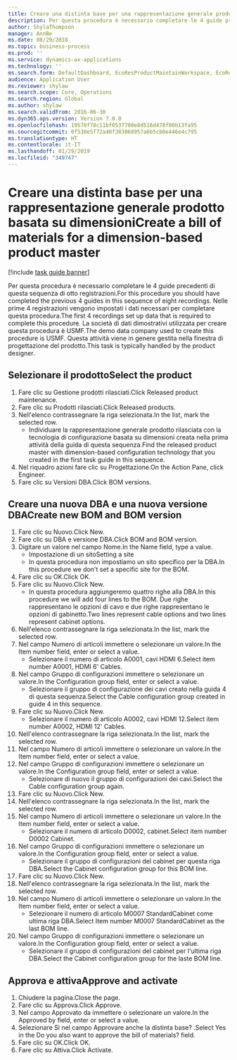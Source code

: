 ```yaml
---
title: Creare una distinta base per una rappresentazione generale prodotto basata su dimensioni
description: Per questa procedura è necessario completare le 4 guide precedenti di questa sequenza di otto registrazioni.
author: ShylaThompson
manager: AnnBe
ms.date: 08/29/2018
ms.topic: business-process
ms.prod: ''
ms.service: dynamics-ax-applications
ms.technology: ''
ms.search.form: DefaultDashboard, EcoResProductMaintainWorkspace, EcoResProductOpenCasesFormPart, EcoResProductDetailsExtended, BOMConsistOf, BOMTable, InventItemIdLookupSimple, HcmWorkerLookUp
audience: Application User
ms.reviewer: shylaw
ms.search.scope: Core, Operations
ms.search.region: Global
ms.author: shylaw
ms.search.validFrom: 2016-06-30
ms.dyn365.ops.version: Version 7.0.0
ms.openlocfilehash: 19578f78c11bf0537708e8d516d478f00b13fa95
ms.sourcegitcommit: 0f530e5f72a40f383868957a6b5cb0e446e4c795
ms.translationtype: HT
ms.contentlocale: it-IT
ms.lasthandoff: 01/29/2019
ms.locfileid: "349747"
---
```

# <a name="create-a-bill-of-materials-for-a-dimension-based-product-master"></a><span data-ttu-id="d1ff8-103">Creare una distinta base per una rappresentazione generale prodotto basata su dimensioni</span><span class="sxs-lookup"><span data-stu-id="d1ff8-103">Create a bill of materials for a dimension-based product master</span></span>

[!include [task guide banner](../../includes/task-guide-banner.md)]

<span data-ttu-id="d1ff8-104">Per questa procedura è necessario completare le 4 guide precedenti di questa sequenza di otto registrazioni.</span><span class="sxs-lookup"><span data-stu-id="d1ff8-104">For this procedure you should have completed the previous 4 guides in this sequence of eight recordings.</span></span> <span data-ttu-id="d1ff8-105">Nelle prime 4 registrazioni vengono impostati i dati necessari per completare questa procedura.</span><span class="sxs-lookup"><span data-stu-id="d1ff8-105">The first 4 recordings set up data that is required to complete this procedure.</span></span> <span data-ttu-id="d1ff8-106">La società di dati dimostrativi utilizzata per creare questa procedura è USMF.</span><span class="sxs-lookup"><span data-stu-id="d1ff8-106">The demo data company used to create this procedure is USMF.</span></span> <span data-ttu-id="d1ff8-107">Questa attività viene in genere gestita nella finestra di progettazione del prodotto.</span><span class="sxs-lookup"><span data-stu-id="d1ff8-107">This task is typically handled by the product designer.</span></span>


## <a name="select-the-product"></a><span data-ttu-id="d1ff8-108">Selezionare il prodotto</span><span class="sxs-lookup"><span data-stu-id="d1ff8-108">Select the product</span></span>
1. <span data-ttu-id="d1ff8-109">Fare clic su Gestione prodotti rilasciati.</span><span class="sxs-lookup"><span data-stu-id="d1ff8-109">Click Released product maintenance.</span></span>
2. <span data-ttu-id="d1ff8-110">Fare clic su Prodotti rilasciati.</span><span class="sxs-lookup"><span data-stu-id="d1ff8-110">Click Released products.</span></span>
3. <span data-ttu-id="d1ff8-111">Nell'elenco contrassegnare la riga selezionata.</span><span class="sxs-lookup"><span data-stu-id="d1ff8-111">In the list, mark the selected row.</span></span>
    * <span data-ttu-id="d1ff8-112">Individuare la rappresentazione generale prodotto rilasciata con la tecnologia di configurazione basata su dimensioni creata nella prima attività della guida di questa sequenza.</span><span class="sxs-lookup"><span data-stu-id="d1ff8-112">Find the released product master with dimension-based configuration technology that you created in the first task guide in this sequence.</span></span>  
4. <span data-ttu-id="d1ff8-113">Nel riquadro azioni fare clic su Progettazione.</span><span class="sxs-lookup"><span data-stu-id="d1ff8-113">On the Action Pane, click Engineer.</span></span>
5. <span data-ttu-id="d1ff8-114">Fare clic su Versioni DBA.</span><span class="sxs-lookup"><span data-stu-id="d1ff8-114">Click BOM versions.</span></span>

## <a name="create-new-bom-and-bom-version"></a><span data-ttu-id="d1ff8-115">Creare una nuova DBA e una nuova versione DBA</span><span class="sxs-lookup"><span data-stu-id="d1ff8-115">Create new BOM and BOM version</span></span>
1. <span data-ttu-id="d1ff8-116">Fare clic su Nuovo.</span><span class="sxs-lookup"><span data-stu-id="d1ff8-116">Click New.</span></span>
2. <span data-ttu-id="d1ff8-117">Fare clic su DBA e versione DBA.</span><span class="sxs-lookup"><span data-stu-id="d1ff8-117">Click BOM and BOM version.</span></span>
3. <span data-ttu-id="d1ff8-118">Digitare un valore nel campo Nome.</span><span class="sxs-lookup"><span data-stu-id="d1ff8-118">In the Name field, type a value.</span></span>
    * <span data-ttu-id="d1ff8-119">Impostazione di un sito</span><span class="sxs-lookup"><span data-stu-id="d1ff8-119">Setting a site</span></span>  
    * <span data-ttu-id="d1ff8-120">In questa procedura non impostiamo un sito specifico per la DBA.</span><span class="sxs-lookup"><span data-stu-id="d1ff8-120">In this procedure we don't set a specific site for the BOM.</span></span>  
4. <span data-ttu-id="d1ff8-121">Fare clic su OK.</span><span class="sxs-lookup"><span data-stu-id="d1ff8-121">Click OK.</span></span>
5. <span data-ttu-id="d1ff8-122">Fare clic su Nuovo.</span><span class="sxs-lookup"><span data-stu-id="d1ff8-122">Click New.</span></span>
    * <span data-ttu-id="d1ff8-123">In questa procedura aggiungeremo quattro righe alla DBA.</span><span class="sxs-lookup"><span data-stu-id="d1ff8-123">In this procedure we will add four lines to the BOM.</span></span> <span data-ttu-id="d1ff8-124">Due righe rappresentano le opzioni di cavo e due righe rappresentano le opzioni di gabinetto.</span><span class="sxs-lookup"><span data-stu-id="d1ff8-124">Two lines represent cable options and two lines represent cabinet options.</span></span>  
6. <span data-ttu-id="d1ff8-125">Nell'elenco contrassegnare la riga selezionata.</span><span class="sxs-lookup"><span data-stu-id="d1ff8-125">In the list, mark the selected row.</span></span>
7. <span data-ttu-id="d1ff8-126">Nel campo Numero di articoli immettere o selezionare un valore.</span><span class="sxs-lookup"><span data-stu-id="d1ff8-126">In the Item number field, enter or select a value.</span></span>
    * <span data-ttu-id="d1ff8-127">Selezionare il numero di articolo A0001, cavi HDMI 6.</span><span class="sxs-lookup"><span data-stu-id="d1ff8-127">Select item number A0001, HDMI 6' Cables.</span></span>  
8. <span data-ttu-id="d1ff8-128">Nel campo Gruppo di configurazioni immettere o selezionare un valore.</span><span class="sxs-lookup"><span data-stu-id="d1ff8-128">In the Configuration group field, enter or select a value.</span></span>
    * <span data-ttu-id="d1ff8-129">Selezionare il gruppo di configurazione dei cavi creato nella guida 4 di questa sequenza.</span><span class="sxs-lookup"><span data-stu-id="d1ff8-129">Select the Cable configuration group created in guide 4 in this sequence.</span></span>  
9. <span data-ttu-id="d1ff8-130">Fare clic su Nuovo.</span><span class="sxs-lookup"><span data-stu-id="d1ff8-130">Click New.</span></span>
    * <span data-ttu-id="d1ff8-131">Selezionare il numero di articolo A0002, cavi HDMI 12.</span><span class="sxs-lookup"><span data-stu-id="d1ff8-131">Select item number A0002, HDMI 12' Cables.</span></span>  
10. <span data-ttu-id="d1ff8-132">Nell'elenco contrassegnare la riga selezionata.</span><span class="sxs-lookup"><span data-stu-id="d1ff8-132">In the list, mark the selected row.</span></span>
11. <span data-ttu-id="d1ff8-133">Nel campo Numero di articoli immettere o selezionare un valore.</span><span class="sxs-lookup"><span data-stu-id="d1ff8-133">In the Item number field, enter or select a value.</span></span>
12. <span data-ttu-id="d1ff8-134">Nel campo Gruppo di configurazioni immettere o selezionare un valore.</span><span class="sxs-lookup"><span data-stu-id="d1ff8-134">In the Configuration group field, enter or select a value.</span></span>
    * <span data-ttu-id="d1ff8-135">Selezionare di nuovo il gruppo di configurazioni dei cavi.</span><span class="sxs-lookup"><span data-stu-id="d1ff8-135">Select the Cable configuration group again.</span></span>  
13. <span data-ttu-id="d1ff8-136">Fare clic su Nuovo.</span><span class="sxs-lookup"><span data-stu-id="d1ff8-136">Click New.</span></span>
14. <span data-ttu-id="d1ff8-137">Nell'elenco contrassegnare la riga selezionata.</span><span class="sxs-lookup"><span data-stu-id="d1ff8-137">In the list, mark the selected row.</span></span>
15. <span data-ttu-id="d1ff8-138">Nel campo Numero di articoli immettere o selezionare un valore.</span><span class="sxs-lookup"><span data-stu-id="d1ff8-138">In the Item number field, enter or select a value.</span></span>
    * <span data-ttu-id="d1ff8-139">Selezionare il numero di articolo D0002, cabinet.</span><span class="sxs-lookup"><span data-stu-id="d1ff8-139">Select item number D0002 Cabinet.</span></span>  
16. <span data-ttu-id="d1ff8-140">Nel campo Gruppo di configurazioni immettere o selezionare un valore.</span><span class="sxs-lookup"><span data-stu-id="d1ff8-140">In the Configuration group field, enter or select a value.</span></span>
    * <span data-ttu-id="d1ff8-141">Selezionare il gruppo di configurazioni del cabinet per questa riga DBA.</span><span class="sxs-lookup"><span data-stu-id="d1ff8-141">Select the Cabinet configuration group for this BOM line.</span></span>  
17. <span data-ttu-id="d1ff8-142">Fare clic su Nuovo.</span><span class="sxs-lookup"><span data-stu-id="d1ff8-142">Click New.</span></span>
18. <span data-ttu-id="d1ff8-143">Nell'elenco contrassegnare la riga selezionata.</span><span class="sxs-lookup"><span data-stu-id="d1ff8-143">In the list, mark the selected row.</span></span>
19. <span data-ttu-id="d1ff8-144">Nel campo Numero di articoli immettere o selezionare un valore.</span><span class="sxs-lookup"><span data-stu-id="d1ff8-144">In the Item number field, enter or select a value.</span></span>
    * <span data-ttu-id="d1ff8-145">Selezionare il numero di articolo M0007 StandardCabinet come ultima riga DBA.</span><span class="sxs-lookup"><span data-stu-id="d1ff8-145">Select Item number M0007 StandardCabinet as the last BOM line.</span></span>  
20. <span data-ttu-id="d1ff8-146">Nel campo Gruppo di configurazioni immettere o selezionare un valore.</span><span class="sxs-lookup"><span data-stu-id="d1ff8-146">In the Configuration group field, enter or select a value.</span></span>
    * <span data-ttu-id="d1ff8-147">Selezionare il gruppo di configurazioni del cabinet per l'ultima riga DBA.</span><span class="sxs-lookup"><span data-stu-id="d1ff8-147">Select the Cabinet configuration group for the laste BOM line.</span></span>  

## <a name="approve-and-activate"></a><span data-ttu-id="d1ff8-148">Approva e attiva</span><span class="sxs-lookup"><span data-stu-id="d1ff8-148">Approve and activate</span></span>
1. <span data-ttu-id="d1ff8-149">Chiudere la pagina.</span><span class="sxs-lookup"><span data-stu-id="d1ff8-149">Close the page.</span></span>
2. <span data-ttu-id="d1ff8-150">Fare clic su Approva.</span><span class="sxs-lookup"><span data-stu-id="d1ff8-150">Click Approve.</span></span>
3. <span data-ttu-id="d1ff8-151">Nel campo Approvato da immettere o selezionare un valore.</span><span class="sxs-lookup"><span data-stu-id="d1ff8-151">In the Approved by field, enter or select a value.</span></span>
4. <span data-ttu-id="d1ff8-152">Selezionare Sì nel campo Approvare anche la distinta base? .</span><span class="sxs-lookup"><span data-stu-id="d1ff8-152">Select Yes in the Do you also want to approve the bill of materials? field.</span></span>
5. <span data-ttu-id="d1ff8-153">Fare clic su OK.</span><span class="sxs-lookup"><span data-stu-id="d1ff8-153">Click OK.</span></span>
6. <span data-ttu-id="d1ff8-154">Fare clic su Attiva.</span><span class="sxs-lookup"><span data-stu-id="d1ff8-154">Click Activate.</span></span>

